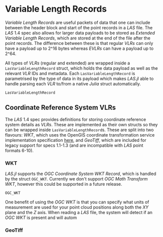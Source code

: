 # Variable Length Records

*Variable Length Records* are useful packets of data that one can include between the header block and start of the point records in a *LAS* file. The *LAS* 1.4 spec also allows for larger data payloads to be stored as *Extended Variable Length Records*, which are stored at the end of the file after the point records. The difference between these is that regular *VLRs* can only have a payload up to 2^16 bytes whereas *EVLRs* can have a payload up to 2^64.

All types of *VLRs* (regular and extended) are wrapped inside a `LasVariableLengthRecord` struct, which holds the data payload as well as the relevant *VLR* IDs and metadata. Each `LasVariableLengthRecord` is parametrised by the type of data in its payload which makes *LAS.jl* able to handle parsing each *VLR* to/from a native *Julia* struct automatically.

```@docs; canonical = false
LasVariableLengthRecord
```

## Coordinate Reference System VLRs

The *LAS* 1.4 spec provides definitions for storing coordinate reference system details as *VLRs*. These are implemented as their own structs so they can be wrapped inside `LasVariableLengthRecord`s. These are split into two flavours: *WKT*, which uses the OpenGIS
coordinate transformation service implementation specification [here](https://www.opengeospatial.org/standards/ct), and *GeoTiff*, which are included for legacy support for specs 1.1-1.3 (and are incompatible with *LAS* point formats 6-10).

### WKT

*LAS.jl* supports the *OGC Coordinate System WKT Record*, which is handled by the struct `OGC_WKT`. Currently we don't support *OGC Math Transform WKT*, however this could be supported in a future release.

```@docs; canonical = false
OGC_WKT
```

One benefit of using the *OGC WKT* is that you can specify what units of measurement are used for your point cloud positions along both the *XY* plane and the *Z* axis. When reading a *LAS* file, the system will detect if an *OGC WKT* is present and will autom

### GeoTiff